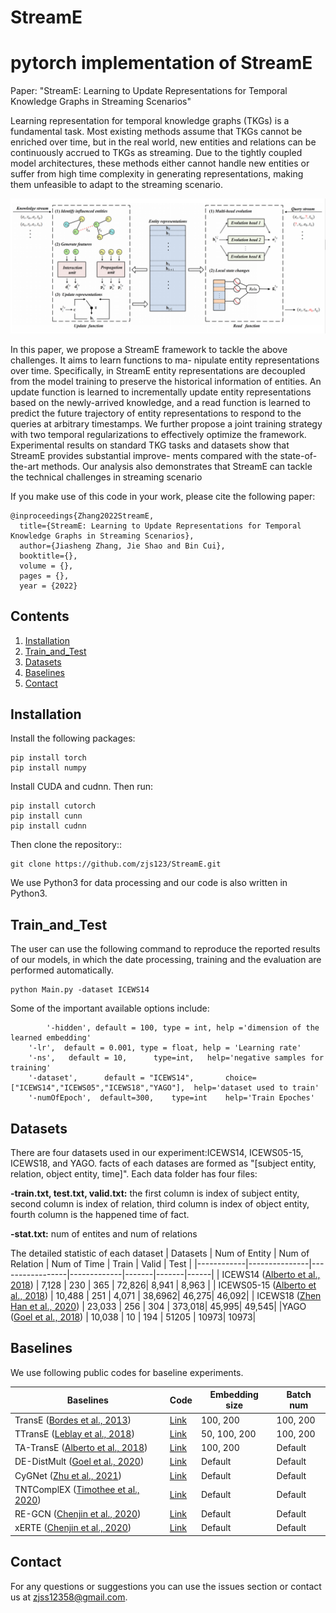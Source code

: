 # StreamE
# pytorch implementation of StreamE

Paper: "StreamE: Learning to Update Representations for Temporal Knowledge Graphs in Streaming Scenarios"

Learning representation for temporal knowledge graphs (TKGs)
is a fundamental task. Most existing methods assume that TKGs
cannot be enriched over time, but in the real world, new entities and
relations can be continuously accrued to TKGs as streaming. Due
to the tightly coupled model architectures, these methods either
cannot handle new entities or suffer from high time complexity in
generating representations, making them unfeasible to adapt to the
streaming scenario. 

<p align="center"><img src="StreamE.PNG"/></p>

In this paper, we propose a StreamE framework
to tackle the above challenges. It aims to learn functions to ma-
nipulate entity representations over time. Specifically, in StreamE
entity representations are decoupled from the model training to
preserve the historical information of entities. An update function
is learned to incrementally update entity representations based on
the newly-arrived knowledge, and a read function is learned to
predict the future trajectory of entity representations to respond
to the queries at arbitrary timestamps. We further propose a joint
training strategy with two temporal regularizations to effectively
optimize the framework. Experimental results on standard TKG
tasks and datasets show that StreamE provides substantial improve-
ments compared with the state-of-the-art methods. Our analysis
also demonstrates that StreamE can tackle the technical challenges
in streaming scenario

If you make use of this code in your work, please cite the following paper:

```
@inproceedings{Zhang2022StreamE,
  title={StreamE: Learning to Update Representations for Temporal Knowledge Graphs in Streaming Scenarios},
  author={Jiasheng Zhang, Jie Shao and Bin Cui},
  booktitle={},
  volume = {},
  pages = {},
  year = {2022}
```

## Contents
1. [Installation](#installation)
2. [Train_and_Test](#Train_and_Test)
3. [Datasets](#Datasets)
4. [Baselines](#Baselines)
5. [Contact](#contact)

## Installation

Install the following packages:

```
pip install torch
pip install numpy
```

Install CUDA and cudnn. Then run:

```
pip install cutorch
pip install cunn
pip install cudnn
```

Then clone the repository::

```
git clone https://github.com/zjs123/StreamE.git
```

We use Python3 for data processing and our code is also written in Python3. 

## Train_and_Test

The user can use the following command to reproduce the reported results of our models, in which the date processing, training and the evaluation are performed automatically.
```
python Main.py -dataset ICEWS14
```
Some of the important available options include:
```
        '-hidden', default = 100, type = int, help ='dimension of the learned embedding'
	'-lr',  default = 0.001, type = float, help = 'Learning rate'
	'-ns', 	 default = 10,   	type=int, 	help='negative samples for training'
	'-dataset', 	 default = "ICEWS14",   	choice=["ICEWS14","ICEWS05","ICEWS18","YAGO"], 	help='dataset used to train'
	'-numOfEpoch', 	default=300,	type=int	help='Train Epoches'
   ```

## Datasets

There are four datasets used in our experiment:ICEWS14, ICEWS05-15, ICEWS18, and YAGO. facts of each datases are formed as "[subject entity, relation, object entity, time]". Each data folder has four files: 

**-train.txt, test.txt, valid.txt:** the first column is index of subject entity, second column is index of relation, third column is index of object entity, fourth column is the happened time of fact.

**-stat.txt:** num of entites and num of relations

The detailed statistic of each dataset
| Datasets   | Num of Entity | Num of Relation | Num of Time | Train | Valid | Test |
|------------|---------------|-----------------|-------------|-------|-------|------|
| ICEWS14 ([Alberto et al., 2018](https://openreview.net/forum?id=pGIHq1m7PU))    | 7,128         | 230             | 365         | 72,826| 8,941 | 8,963 |
| ICEWS05-15 ([Alberto et al., 2018](https://openreview.net/forum?id=pGIHq1m7PU))  | 10,488        | 251             | 4,071       | 38,6962| 46,275| 46,092|
| ICEWS18 ([Zhen Han et al., 2020](https://openreview.net/forum?id=pGIHq1m7PU))  | 23,033       | 256             | 304       | 373,018| 45,995| 49,545|
|YAGO ([Goel et al., 2018](https://openreview.net/forum?id=pGIHq1m7PU))     | 10,038          | 10              | 194         | 51205 |  10973| 10973|

## Baselines

We use following public codes for baseline experiments. 

| Baselines   | Code                                                                      | Embedding size | Batch num |
|-------------|---------------------------------------------------------------------------|----------------|------------|
| TransE ([Bordes et al., 2013](https://papers.nips.cc/paper/5071-translating-embeddings-for-modeling-multi-relational-data))      | [Link](https://github.com/thunlp/OpenKE/tree/OpenKE-PyTorch/openke) | 100, 200       | 100, 200       |
| TTransE ([Leblay et al., 2018](https://dl.acm.org/doi/fullHtml/10.1145/3184558.3191639))    | [Link](https://github.com/INK-USC/RE-Net/tree/master/baselines)                                  | 50, 100, 200   | 100, 200       |
| TA-TransE ([Alberto et al., 2018](https://www.aclweb.org/anthology/D18-1516.pdf))      | [Link](https://github.com/INK-USC/RE-Net/tree/master/baselines)     | 100, 200            | Default    |
| DE-DistMult ([Goel et al., 2020](https://arxiv.org/pdf/1907.03143.pdf))        | [Link](https://github.com/BorealisAI/de-simple)                               | Default            | Default    |
| CyGNet ([Zhu et al., 2021](https://arxiv.org/abs/2012.08492))        | [Link](https://github.com/CunchaoZ/CyGNet)                               | Default            | Default    |
| TNTComplEX ([Timothee et al., 2020](https://openreview.net/pdf?id=rke2P1BFwS))        | [Link](https://github.com/facebookresearch/tkbc)                               | Default            | Default    |
| RE-GCN ([Chenjin et al., 2020](https://arxiv.org/abs/2104.10353))        | [Link](https://github.com/Lee-zix/RE-GCN)                               | Default            | Default    |
| xERTE ([Chenjin et al., 2020](https://openreview.net/forum?id=pGIHq1m7PU))        | [Link](https://github.com/TemporalKGTeam/xERTE)                               | Default            | Default    |

## Contact

For any questions or suggestions you can use the issues section or contact us at zjss12358@gmail.com.

